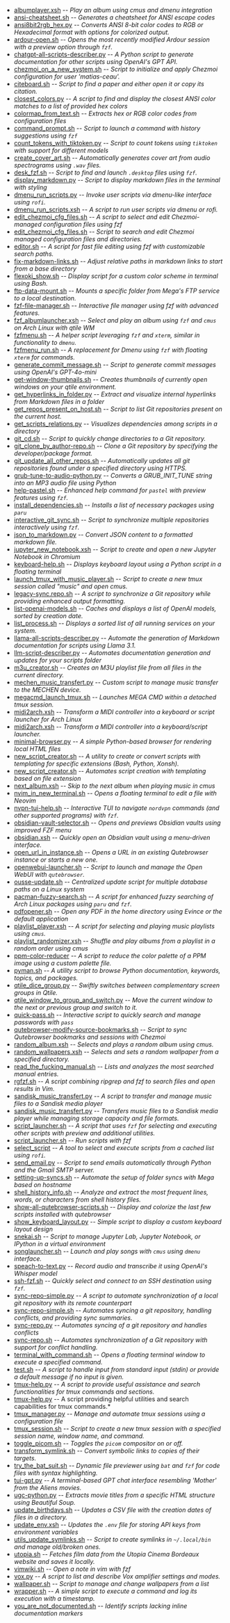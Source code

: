 - [albumplayer.xsh](scripts/albumplayer.xsh.md) -- *Play an album using cmus and dmenu integration*
- [ansi-cheatsheet.sh](scripts/ansi-cheatsheet.sh.md) -- *Generates a cheatsheet for ANSI escape codes*
- [ansi8bit2rgb_hex.py](scripts/ansi8bit2rgb_hex.py.md) -- *Converts ANSI 8-bit color codes to RGB or Hexadecimal format with options for colorized output.*
- [ardour-open.sh](scripts/ardour-open.sh.md) -- *Opens the most recently modified Ardour session with a preview option through `fzf`.*
- [chatgpt-all-scripts-describer.py](scripts/chatgpt-all-scripts-describer.py.md) -- *A Python script to generate documentation for other scripts using OpenAI's GPT API.*
- [chezmoi_on_a_new_system.sh](scripts/chezmoi_on_a_new_system.sh.md) -- *Script to initialize and apply Chezmoi configuration for user 'matias-ceau'.*
- [citeboard.sh](scripts/citeboard.sh.md) -- *Script to find a paper and either open it or copy its citation.*
- [closest_colors.py](scripts/closest_colors.py.md) -- *A script to find and display the closest ANSI color matches to a list of provided hex colors*
- [colormap_from_text.sh](scripts/colormap_from_text.sh.md) -- *Extracts hex or RGB color codes from configuration files*
- [command_prompt.sh](scripts/command_prompt.sh.md) -- *Script to launch a command with history suggestions using `fzf`*
- [count_tokens_with_tiktoken.py](scripts/count_tokens_with_tiktoken.py.md) -- *Script to count tokens using `tiktoken` with support for different models*
- [create_cover_art.sh](scripts/create_cover_art.sh.md) -- *Automatically generates cover art from audio spectrograms using `.wav` files.*
- [desk_fzf.sh](scripts/desk_fzf.sh.md) -- *Script to find and launch `.desktop` files using `fzf`.*
- [display_markdown.py](scripts/display_markdown.py.md) -- *Script to display markdown files in the terminal with styling*
- [dmenu_run_scripts.py](scripts/dmenu_run_scripts.py.md) -- *Invoke user scripts via dmenu-like interface using `rofi`.*
- [dmenu_run_scripts.xsh](scripts/dmenu_run_scripts.xsh.md) -- *A script to run user scripts via dmenu or rofi.*
- [edit_chezmoi_cfg_files.sh](scripts/edit_chezmoi_cfg_files.sh.md) -- *A script to select and edit Chezmoi-managed configuration files using fzf*
- [edit_chezmoi_cfg_files.sh](scripts/edit_chezmoi_cfg_files.sh.md) -- *Script to search and edit Chezmoi managed configuration files and directories.*
- [editor.sh](scripts/editor.sh.md) -- *A script for fast file editing using fzf with customizable search paths.*
- [fix-markdown-links.sh](scripts/fix-markdown-links.sh.md) -- *Adjust relative paths in markdown links to start from a base directory*
- [flexoki_show.sh](scripts/flexoki_show.sh.md) -- *Display script for a custom color scheme in terminal using Bash.*
- [ftp-data-mount.sh](scripts/ftp-data-mount.sh.md) -- *Mounts a specific folder from Mega's FTP service to a local destination.*
- [fzf-file-manager.sh](scripts/fzf-file-manager.sh.md) -- *Interactive file manager using fzf with advanced features.*
- [fzf_albumlauncher.xsh](scripts/fzf_albumlauncher.xsh.md) -- *Select and play an album using `fzf` and `cmus` on Arch Linux with qtile WM*
- [fzfmenu.sh](scripts/fzfmenu.sh.md) -- *A helper script leveraging `fzf` and `xterm`, similar in functionality to `dmenu`.*
- [fzfmenu_run.sh](scripts/fzfmenu_run.sh.md) -- *A replacement for Dmenu using `fzf` with floating `xterm` for commands.*
- [generate_commit_message.sh](scripts/generate_commit_message.sh.md) -- *Script to generate commit messages using OpenAI's GPT-4o-mini*
- [get-window-thumbnails.sh](scripts/get-window-thumbnails.sh.md) -- *Creates thumbnails of currently open windows on your qtile environment.*
- [get_hyperlinks_in_folder.py](scripts/get_hyperlinks_in_folder.py.md) -- *Extract and visualize internal hyperlinks from Markdown files in a folder*
- [get_repos_present_on_host.sh](scripts/get_repos_present_on_host.sh.md) -- *Script to list Git repositories present on the current host.*
- [get_scripts_relations.py](scripts/get_scripts_relations.py.md) -- *Visualizes dependencies among scripts in a directory*
- [git_cd.sh](scripts/git_cd.sh.md) -- *Script to quickly change directories to a Git repository.*
- [git_clone_by_author-repo.sh](scripts/git_clone_by_author-repo.sh.md) -- *Clone a Git repository by specifying the developer/package format.*
- [git_update_all_other_repos.sh](scripts/git_update_all_other_repos.sh.md) -- *Automatically updates all git repositories found under a specified directory using HTTPS.*
- [grub-tune-to-audio-python.py](scripts/grub-tune-to-audio-python.py.md) -- *Converts a GRUB_INIT_TUNE string into an MP3 audio file using Python*
- [help-pastel.sh](scripts/help-pastel.sh.md) -- *Enhanced help command for `pastel` with preview features using `fzf`.*
- [install_dependencies.sh](scripts/install_dependencies.sh.md) -- *Installs a list of necessary packages using `paru`*
- [interactive_git_sync.sh](scripts/interactive_git_sync.sh.md) -- *Script to synchronize multiple repositories interactively using `fzf`.*
- [json_to_markdown.py](scripts/json_to_markdown.py.md) -- *Convert JSON content to a formatted markdown file.*
- [jupyter_new_notebook.xsh](scripts/jupyter_new_notebook.xsh.md) -- *Script to create and open a new Jupyter Notebook in Chromium*
- [keyboard-help.sh](scripts/keyboard-help.sh.md) -- *Displays keyboard layout using a Python script in a floating terminal*
- [launch_tmux_with_music_player.sh](scripts/launch_tmux_with_music_player.sh.md) -- *Script to create a new tmux session called "music" and open cmus.*
- [legacy-sync.repo.sh](scripts/legacy-sync.repo.sh.md) -- *A script to synchronize a Git repository while providing enhanced output formatting.*
- [list-openai-models.sh](scripts/list-openai-models.sh.md) -- *Caches and displays a list of OpenAI models, sorted by creation date.*
- [list_process.sh](scripts/list_process.sh.md) -- *Displays a sorted list of all running services on your system.*
- [llama-all-scripts-describer.py](scripts/llama-all-scripts-describer.py.md) -- *Automate the generation of Markdown documentation for scripts using Llama 3.1.*
- [llm-script-describer.py](scripts/llm-script-describer.py.md) -- *Automates documentation generation and updates for your scripts folder*
- [m3u_creator.sh](scripts/m3u_creator.sh.md) -- *Creates an M3U playlist file from all files in the current directory.*
- [mechen_music_transfert.py](scripts/mechen_music_transfert.py.md) -- *Custom script to manage music transfer to the MECHEN device.*
- [megacmd_launch_tmux.sh](scripts/megacmd_launch_tmux.sh.md) -- *Launches MEGA CMD within a detached tmux session.*
- [midi2arch.xsh](scripts/midi2arch.xsh.md) -- *Transform a MIDI controller into a keyboard or script launcher for Arch Linux*
- [midi2arch.xsh](scripts/midi2arch.xsh.md) -- *Transform a MIDI controller into a keyboard/script launcher.*
- [minimal-browser.py](scripts/minimal-browser.py.md) -- *A simple Python-based browser for rendering local HTML files*
- [new_script_creator.sh](scripts/new_script_creator.sh.md) -- *A utility to create or convert scripts with templating for specific extensions (Bash, Python, Xonsh).*
- [new_script_creator.sh](scripts/new_script_creator.sh.md) -- *Automates script creation with templating based on file extension*
- [next_album.xsh](scripts/next_album.xsh.md) -- *Skip to the next album when playing music in cmus*
- [nvim_in_new_terminal.sh](scripts/nvim_in_new_terminal.sh.md) -- *Opens a floating terminal to edit a file with Neovim*
- [nvpn-tui-help.sh](scripts/nvpn-tui-help.sh.md) -- *Interactive TUI to navigate `nordvpn` commands (and other supported programs) with `fzf`.*
- [obsidian-vault-selector.sh](scripts/obsidian-vault-selector.sh.md) -- *Opens and previews Obsidian vaults using improved FZF menu*
- [obsidian.xsh](scripts/obsidian.xsh.md) -- *Quickly open an Obsidian vault using a menu-driven interface.*
- [open_url_in_instance.sh](scripts/open_url_in_instance.sh.md) -- *Opens a URL in an existing Qutebrowser instance or starts a new one.*
- [openwebui-launcher.sh](scripts/openwebui-launcher.sh.md) -- *Script to launch and manage the Open WebUI with `qutebrowser`.*
- [ousse-update.sh](scripts/ousse-update.sh.md) -- *Centralized update script for multiple database paths on a Linux system*
- [pacman-fuzzy-search.sh](scripts/pacman-fuzzy-search.sh.md) -- *A script for enhanced fuzzy searching of Arch Linux packages using `paru` and `fzf`.*
- [pdfopener.sh](scripts/pdfopener.sh.md) -- *Open any PDF in the home directory using Evince or the default application*
- [playlist_player.xsh](scripts/playlist_player.xsh.md) -- *A script for selecting and playing music playlists using `cmus`.*
- [playlist_randomizer.xsh](scripts/playlist_randomizer.xsh.md) -- *Shuffle and play albums from a playlist in a random order using cmus*
- [ppm-color-reducer](scripts/ppm-color-reducer.md) -- *A script to reduce the color palette of a PPM image using a custom palette file.*
- [pyman.sh](scripts/pyman.sh.md) -- *A utility script to browse Python documentation, keywords, topics, and packages.*
- [qtile_dice_group.py](scripts/qtile_dice_group.py.md) -- *Swiftly switches between complementary screen groups in Qtile.*
- [qtile_window_to_group_and_switch.py](scripts/qtile_window_to_group_and_switch.py.md) -- *Move the current window to the next or previous group and switch to it.*
- [quick-pass.sh](scripts/quick-pass.sh.md) -- *Interactive script to quickly search and manage passwords with `pass`*
- [qutebrowser-modify-source-bookmarks.sh](scripts/qutebrowser-modify-source-bookmarks.sh.md) -- *Script to sync Qutebrowser bookmarks and sessions with Chezmoi*
- [random_album.xsh](scripts/random_album.xsh.md) -- *Selects and plays a random album using cmus.*
- [random_wallpapers.xsh](scripts/random_wallpapers.xsh.md) -- *Selects and sets a random wallpaper from a specified directory.*
- [read_the_fucking_manual.sh](scripts/read_the_fucking_manual.sh.md) -- *Lists and analyzes the most searched manual entries.*
- [rgfzf.sh](scripts/rgfzf.sh.md) -- *A script combining ripgrep and fzf to search files and open results in Vim.*
- [sandisk_music_transfert.py](scripts/sandisk_music_transfert.py.md) -- *A script to transfer and manage music files to a Sandisk media player*
- [sandisk_music_transfert.py](scripts/sandisk_music_transfert.py.md) -- *Transfers music files to a Sandisk media player while managing storage capacity and file formats.*
- [script_launcher.sh](scripts/script_launcher.sh.md) -- *A script that uses `fzf` for selecting and executing other scripts with preview and additional utilities.*
- [script_launcher.sh](scripts/script_launcher.sh.md) -- *Run scripts with fzf*
- [select_script](scripts/select_script.md) -- *A tool to select and execute scripts from a cached list using `rofi`.*
- [send_email.py](scripts/send_email.py.md) -- *Script to send emails automatically through Python and the Gmail SMTP server.*
- [setting-up-syncs.sh](scripts/setting-up-syncs.sh.md) -- *Automate the setup of folder syncs with Mega based on hostname*
- [shell_history_info.sh](scripts/shell_history_info.sh.md) -- *Analyze and extract the most frequent lines, words, or characters from shell history files.*
- [show-all-qutebrowser-scripts.sh](scripts/show-all-qutebrowser-scripts.sh.md) -- *Display and colorize the last few scripts installed with qutebrowser*
- [show_keyboard_layout.py](scripts/show_keyboard_layout.py.md) -- *Simple script to display a custom keyboard layout design*
- [snekai.sh](scripts/snekai.sh.md) -- *Script to manage Jupyter Lab, Jupyter Notebook, or IPython in a virtual environment*
- [songlauncher.sh](scripts/songlauncher.sh.md) -- *Launch and play songs with `cmus` using `dmenu` interface.*
- [speach-to-text.py](scripts/speach-to-text.py.md) -- *Record audio and transcribe it using OpenAI's Whisper model*
- [ssh-fzf.sh](scripts/ssh-fzf.sh.md) -- *Quickly select and connect to an SSH destination using `fzf`.*
- [sync-repo-simple.py](scripts/sync-repo-simple.py.md) -- *A script to automate synchronization of a local git repository with its remote counterpart*
- [sync-repo-simple.sh](scripts/sync-repo-simple.sh.md) -- *Automates syncing a git repository, handling conflicts, and providing sync summaries.*
- [sync-repo.py](scripts/sync-repo.py.md) -- *Automates syncing of a git repository and handles conflicts*
- [sync-repo.sh](scripts/sync-repo.sh.md) -- *Automates synchronization of a Git repository with support for conflict handling.*
- [terminal_with_command.sh](scripts/terminal_with_command.sh.md) -- *Opens a floating terminal window to execute a specified command.*
- [test.sh](scripts/test.sh.md) -- *A script to handle input from standard input (stdin) or provide a default message if no input is given.*
- [tmux-help.py](scripts/tmux-help.py.md) -- *A script to provide useful assistance and search functionalities for tmux commands and sections.*
- [tmux-help.py](scripts/tmux-help.py.md) -- A script providing helpful utilities and search capabilities for tmux commands.*
- [tmux_manager.py](scripts/tmux_manager.py.md) -- *Manage and automate tmux sessions using a configuration file*
- [tmux_session.sh](scripts/tmux_session.sh.md) -- *Script to create a new tmux session with a specified session name, window name, and command.*
- [toggle_picom.sh](scripts/toggle_picom.sh.md) -- *Toggles the `picom` compositor on or off.*
- [transform_symlink.sh](scripts/transform_symlink.sh.md) -- *Convert symbolic links to copies of their targets.*
- [try_the_bat_suit.sh](scripts/try_the_bat_suit.sh.md) -- *Dynamic file previewer using `bat` and `fzf` for code files with syntax highlighting.*
- [tui-gpt.py](scripts/tui-gpt.py.md) -- *A terminal-based GPT chat interface resembling 'Mother' from the Aliens movies.*
- [ugc-python.py](scripts/ugc-python.py.md) -- *Extracts movie titles from a specific HTML structure using Beautiful Soup.*
- [update_birthdays.sh](scripts/update_birthdays.sh.md) -- *Updates a CSV file with the creation dates of files in a directory.*
- [update_env.xsh](scripts/update_env.xsh.md) -- *Updates the `.env` file for storing API keys from environment variables*
- [utils_update_symlinks.sh](scripts/utils_update_symlinks.sh.md) -- *Script to create symlinks in `~/.local/bin` and manage old/broken ones.*
- [utopia.sh](scripts/utopia.sh.md) -- *Fetches film data from the Utopia Cinema Bordeaux website and saves it locally.*
- [vimwiki.sh](scripts/vimwiki.sh.md) -- *Open a note in vim with fzf*
- [vox.py](scripts/vox.py.md) -- *A script to list and describe Vox amplifier settings and modes.*
- [wallpaper.sh](scripts/wallpaper.sh.md) -- *Script to manage and change wallpapers from a list*
- [wrapper.sh](scripts/wrapper.sh.md) -- *A simple script to execute a command and log its execution with a timestamp.*
- [you_are_not_documented.sh](scripts/you_are_not_documented.sh.md) -- *Identify scripts lacking inline documentation markers*
